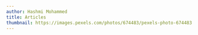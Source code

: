 ```yaml
---
author: Hashmi Mohammed
title: Articles
thumbnail: https://images.pexels.com/photos/674483/pexels-photo-674483.jpeg
---
```


